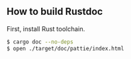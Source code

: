 How to build Rustdoc
--------------------

First, install Rust toolchain.

```bash
$ cargo doc --no-deps
$ open ./target/doc/pattie/index.html
```
